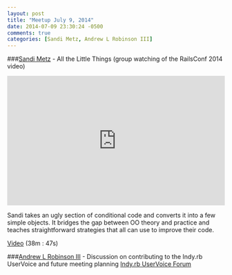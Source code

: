 ```yaml
---
layout: post
title: "Meetup July 9, 2014"
date: 2014-07-09 23:30:24 -0500
comments: true
categories: [Sandi Metz, Andrew L Robinson III]
---
```


###[Sandi Metz](https://twitter.com/sandimetz) - All the Little Things (group watching of the RailsConf 2014 video)
<iframe width="100%" height="300" src="https://www.youtube.com/embed/8bZh5LMaSmE" frameborder="0" allowfullscreen></iframe>

Sandi takes an ugly section of conditional code and converts it into a few simple objects. It bridges the gap between OO theory and practice and teaches straightforward strategies that all can use to improve their code.

[Video](http://www.confreaks.com/videos/3358-railsconf-all-the-little-things) (38m : 47s)


###[Andrew L Robinson III](http://twitter.com/ar3_me) - Discussion on contributing to the Indy.rb UserVoice and future meeting planning
[Indy.rb UserVoice Forum](http://indyrb.uservoice.com)
